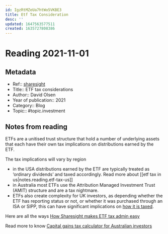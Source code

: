 ```yaml
---
id: IgzRtMZeUa7htWo5VKBE3
title: Etf Tax Consideration
desc: ''
updated: 1647563577511
created: 1635727808386
---
```

# Reading 2021-11-01

## Metadata

- Ref:: [sharesight](https://www.sharesight.com/blog/how-to-track-exchange-traded-funds-etfs/)
- Title:: ETF tax considerations
- Author:: David Olsen
- Year of publication:: 2021
- Category:: Blog
- Topic:: #topic.investment

## Notes from reading

ETFs are a unitised trust structure that hold a number of underlying assets that each have their own tax implications on distributions earned by the ETF.

The tax implications will vary by region

- in the USA distributions earned by the ETF are typically treated as ‘ordinary dividends’ and taxed accordingly. Read more about [[etf tax in us|notes.reading.etf-tax-us]]
- in Australia most ETFs use the Attribution Managed Investment Trust (AMIT) structure and are a tax nightmare.
- ETFs also create complexity for UK investors, as depending whether the ETF has reporting status or not, or whether it was purchased through an ISA or SIPP, this can have significant implications on [how it is taxed](https://www.justetf.com/en/news/passive-investing/how-etfs-are-taxed-in-the-uk.html).

Here are all the ways [How Sharesight makes ETF tax admin easy](https://www.sharesight.com/blog/how-sharesight-makes-etf-tax-admin-easy/)

Read more to know [Capital gains tax calculator for Australian investors](https://www.sharesight.com/blog/capital-gains-tax-calculator-for-australian-investors/)